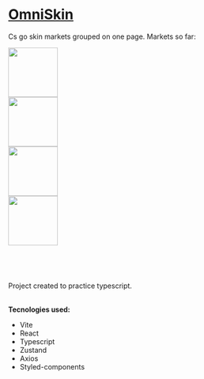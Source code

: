 # [OmniSkin](https://brunoandradebr.github.io/omniskin/)

Cs go skin markets grouped on one page.
Markets so far:
  
  [<img src="https://neshastore.com/assets/img/logo-sidebar.svg" width="100" />](https://neshastore.com/) <br>
  [<img src="https://cs.money/svg/new_logo.svg" width="100" />](https://cs.money/pt/csgo/store/) <br>
  [<img src="https://dashskins.com.br/logo.png" width="100" />](https://dashskins.com.br/) <br>
  [<img src="https://cdn-front-static.dmarket.com/prod/v1-209-3/assets/img/footer/img-dmarket-logo.svg" width="100" />](https://dmarket.com/pt/ingame-items/item-list/csgo-skins)
  
  
#
<br>
<br>
Project created to practice typescript.
<br>
<br>

**Tecnologies used:**
  * Vite
  * React
  * Typescript
  * Zustand
  * Axios
  * Styled-components
